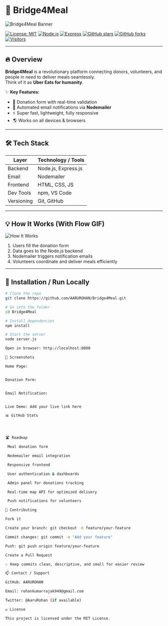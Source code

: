 # 🌉 Bridge4Meal

![Bridge4Meal Banner](https://via.placeholder.com/1200x300.png?text=Bridge4Meal+%7C+Connecting+Volunteers+and+People+in+Need)

[![License: MIT](https://img.shields.io/badge/License-MIT-green.svg)](LICENSE)
[![Node.js](https://img.shields.io/badge/Node.js-v18-green?logo=node.js)](https://nodejs.org/)
[![Express](https://img.shields.io/badge/Express.js-4.18.2-lightgrey?logo=express)](https://expressjs.com/)
[![GitHub stars](https://img.shields.io/github/stars/AARUROHAN/Bridge4Meal?style=social)](https://github.com/AARUROHAN/Bridge4Meal/stargazers)
[![GitHub forks](https://img.shields.io/github/forks/AARUROHAN/Bridge4Meal?style=social)](https://github.com/AARUROHAN/Bridge4Meal/network)
[![Visitors](https://visitor-badge.laobi.icu/badge?page_id=AARUROHAN.Bridge4Meal)](https://github.com/AARUROHAN/Bridge4Meal)

---

## 🔥 Overview

**Bridge4Meal** is a revolutionary platform connecting donors, volunteers, and people in need to deliver meals seamlessly.  
Think of it as **Uber Eats for humanity**.  

✨ **Key Features:**
- 📲 Donation form with real-time validation  
- 📧 Automated email notifications via **Nodemailer**  
- ⚡ Super fast, lightweight, fully responsive  
- 🌎 Works on all devices & browsers  

---

## 🛠 Tech Stack

| Layer        | Technology / Tools           |
| ------------ | --------------------------- |
| Backend      | Node.js, Express.js          |
| Email        | Nodemailer                  |
| Frontend     | HTML, CSS, JS               |
| Dev Tools    | npm, VS Code                |
| Versioning   | Git, GitHub                 |

---

## 💡 How It Works (With Flow GIF)

![How It Works](https://media.giphy.com/media/3o7aD4VfLc3sZ8j1uE/giphy.gif)

1. Users fill the donation form  
2. Data goes to the Node.js backend  
3. Nodemailer triggers notification emails  
4. Volunteers coordinate and deliver meals efficiently  

---

## 🚀 Installation / Run Locally

```bash
# Clone the repo
git clone https://github.com/AARUROHAN/Bridge4Meal.git

# Go into the folder
cd Bridge4Meal

# Install dependencies
npm install

# Start the server
node server.js

Open in browser: http://localhost:8800

📸 Screenshots

Home Page:


Donation Form:


Email Notification:


Live Demo: Add your live link here

📊 GitHub Stats




🛣️ Roadmap

 Meal donation form

 Nodemailer email integration

 Responsive frontend

 User authentication & dashboards

 Admin panel for donations tracking

 Real-time map API for optimized delivery

 Push notifications for volunteers

🤝 Contributing

Fork it

Create your branch: git checkout -b feature/your-feature

Commit changes: git commit -m "Add your feature"

Push: git push origin feature/your-feature

Create a Pull Request

💡 Keep commits clean, descriptive, and small for easier review

📫 Contact / Support

GitHub: AARUROHAN

Email: rohankumarrajak949@gmail.com

Twitter: @AaruRohan (if available)

⚖️ License

This project is licensed under the MIT License.
